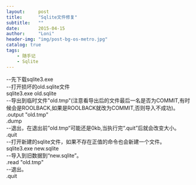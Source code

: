 ```yaml
---
layout:     post
title:      "Sqlite文件修复"
subtitle:   ""
date:       2015-04-15
author:     "Loni"
header-img: "img/post-bg-os-metro.jpg"
catalog: true
tags:
    - 随手记
    - Sqlite
---
```



<p>--先下载sqlite3.exe
  <br />--打开损坏的old.sqlite文件
  <br />sqlite3.exe old.sqlite
  <br />--导出到临时文件"old.tmp"(注意看导出后的文件最后一名是否为COMMIT,有时候会是ROOLBACK,如果是ROOLBACK就改为COMMIT,否则导入不成功)。
  <br />.output "old.tmp"
  <br />.dump
  <br />--退出，在退出前&rdquo;old.tmp&ldquo;可能还是0kb,当执行完&ldquo;.quit&rdquo;后就会改变大小。
  <br />.quit
  <br />--打开新建的sqlite文件，如果不存在正值的命令也会新建一个文件。
  <br />sqlite3.exe new.sqlite
  <br />--导入到旧数据到&ldquo;new.sqlite&rdquo;。
  <br />.read "old.tmp"
  <br />--退出。
  <br />.quit</p>

